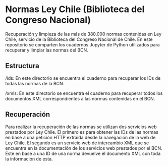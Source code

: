 # Normas Ley Chile (Biblioteca del Congreso Nacional)

Recuperación y limpieza de las más de 380.000 normas contenidas en Ley Chile, servicio de la Biblioteca del Congreso Nacional de Chile.
En este repositorio se comparten los cuadernos Jupyter de Python utilizados para recuperar y limpiar las normas del BCN.

## Estructura

/ids: En este directorio se encuentra el cuaderno para recuperar los IDs de todas las normas de la BCN.

/xmls: En este directorio se encuentra el cuaderno para recuperar todos los documentos XML correspondientes a las normas contenidas en el BCN.

## Recuperación

Para realizar la recuperación de las normas se utilizan dos servicios web prestados por Ley Chile. El primero es para obtener las IDs de las normas en base a una petición HTTP extraida desde la navegación de la web de Ley Chile. El segundo es un servicio web de intercambio XML que se encuentra en la documentación de los servicios web prestados por el BCN. Este en base a una ID de una norma devuelve el documento XML con toda la información de esta.